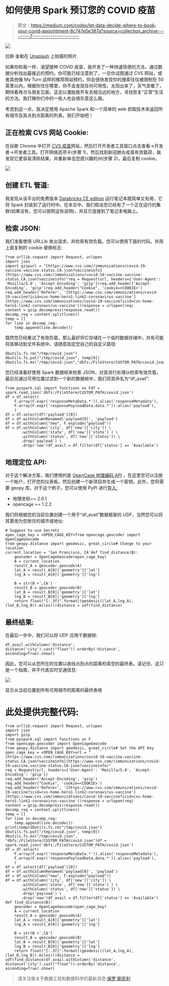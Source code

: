 # 如何使用 Spark 预订您的 COVID 疫苗

> 原文：<https://medium.com/codex/let-data-decide-where-to-book-your-covid-appointment-8c747e0e387a?source=collection_archive---------7----------------------->

![](img/8dc6d1930fe22a3ec84c8198994fdf39.png)

拉斯·金勒在 [Unsplash](https://unsplash.com?utm_source=medium&utm_medium=referral) 上拍摄的照片

如果你和我一样，渴望接种 COVID 疫苗，我开发了一种快速简便的方法，通过数据分析找出最接近的预约。你可能已经注意到了，一旦你试图通过 CVS 网站，或者其他像 My Turn 这样的推荐网站预约，你会很快发现你的搜索往往被限制在 50 英里以内，根据你住在哪里，你不会发现任何可用性。太阳出来了，天气变暖了，期待着再次与朋友见面，这足以激励我开车去相当远的地方，寻找恢复“正常”生活的方法。我打赌你们中的一些人也会很乐意这么做。

考虑到这一点，我决定使用 Apache Spark 和一个简单的 web 抓取技术来返回所有城市及其点到点距离的列表。我们开始吧！

## 正在检索 CVS 网站 Cookie:

在谷歌 Chrome 中打开 [CVS 疫苗](https://www.cvs.com/immunizations/covid-19-vaccine)网站，然后打开开发者工具窗口点击查看→开发者→开发者工具。打开网络选项卡(步骤 1)，然后找到新冠肺炎疫苗有效载荷，我发现它更容易清除结果，并重新单击您感兴趣的州(步骤 2)，最后复制 cookie。

![](img/34063587c1654f209f58b42ad355aab9.png)

## 创建 ETL 管道:

我发现从该平台的免费版本 [Databricks CE edition](https://community.cloud.databricks.com/login.html) 运行笔记本既简单又有用，它将 Spark 封装到了运行时中。在本文中，我们假设您已经有了一个正在运行的集群(如果没有，您可以按照这些说明)，并且它连接到了笔记本电脑上。

## 检索 JSON:

我们准备使用 URLLib 发出请求，并检索有效负载。您可以使用下面的代码，并用上面复制的 cookie 替换<cookie>标志:</cookie>

```
from urllib.request import Request, urlopen
import json
import gzipurl = "[https://www.cvs.com//immunizations/covid-19-vaccine.vaccine-status.CA.json?vaccineinfo](https://www.cvs.com//immunizations/covid-19-vaccine.vaccine-status.CA.json?vaccineinfo)"req = Request(url, headers={'User-Agent': 'Mozilla/5.0', 'Accept-Encoding': 'gzip'})req.add_header('Accept-Encoding', 'gzip')req.add_header("Cookie", 'cookie=<COOKIE>')
req.add_header('Referer', '[https://www.cvs.com/immunizations/covid-19-vaccine?icid=cvs-home-hero1-link2-coronavirus-vaccine'](https://www.cvs.com/immunizations/covid-19-vaccine?icid=cvs-home-hero1-link2-coronavirus-vaccine'))response = urlopen(req)
content = gzip.decompress(response.read())
decomp_req = content.splitlines()
temp = []
for line in decomp_req:
    temp.append(line.decode())
```

既然您已经重试了有效负载，那么最好将它存储在一个临时数据存储中，并有可能将其移动到文件系统中。请随意指定您自己的自定义路径:

```
dbutils.fs.rm("/tmp/covid.json")
dbutils.fs.put("/tmp/covid.json", temp[0])
dbutils.fs.mv("/tmp/covid.json","dbfs:/FileStore/CUSTOM_PATH/covid.json")
```

您已经准备好使用 Spark 数据帧来检索 JSON，对其进行处理以检索有效负载，最后仅通过可用位置过滤到一个新的数据帧中，我们将其命名为“df_avail”:

```
from pyspark.sql import functions as Fdf = spark.read.json('dbfs:/FileStore/CUSTOM_PATH/covid.json')
df = df.select(
    F.array(F.expr('responseMetaData.*')).alias('responseMetadata'),
    F.array(F.expr('responsePayloadData.data.*')).alias('payload'),
    )
df = df.select(df['payload'][0])
df = df.withColumnRenamed('payload[0]', 'payload')
df = df.withColumn("new", F.explode("payload"))
df = df.withColumn('city', df['new']['city']) \
       .withColumn('state', df['new']['state'] ) \
       .withColumn('status', df['new']['status']) \
       .drop('payload') \
       .drop('new')df_avail = df.filter(df['status'] == 'Available')
```

## 地理定位 API:

对于这个解决方案，我们使用的是 [OpenCage 地理编码 API](https://opencagedata.com/) ，在这里您可以注册一个帐户，打开您的仪表板，然后创建一个新项目并生成一个密钥。此外，您将需要 geopy 库。对于这个例子，您可以使用 PyPI 进行[导入:](https://docs.databricks.com/libraries/index.html)

*   地理坐标== 2.0.1
*   opencage == 1.2.2

我们将根据您的当前位置创建一个用于“df_avail”数据框架的 UDF，当然您可以将其更改为您居住的城市或地址:

```
# Suggest to use Secrets
open_cage_key = <OPEN_CAGE_KEY>from opencage.geocoder import OpenCageGeocode
from geopy.distance import geodesic, great_circle# Change to your location
current_location = 'San Francisco, CA'def find_distance(B):
    geocoder = OpenCageGeocode(open_cage_key)
    A = current_location
    result_A = geocoder.geocode(A)
    lat_A = result_A[0]['geometry']['lat']
    lng_A = result_A[0]['geometry']['lng']

    B = str(B +',CA')
    result_B = geocoder.geocode(B)
    lat_B = result_B[0]['geometry']['lat']
    lng_B = result_B[0]['geometry']['lng']  
    return float("{:.3f}".format((geodesic((lat_A,lng_A), (lat_B,lng_B)).miles)))distance = udf(find_distance)
```

## 最终结果:

在最后一步中，我们可以将 UDF 应用于数据帧:

```
df_avail.withColumn('distance', distance('city').cast("float")).orderBy('distance', ascending=True).show()
```

因此，您可以从您所在的位置以直线点到点的距离检索您的最终表。请记住，这只是一个指南，并不代表实时交通信息:

![](img/e8c3df13cc5ad6761bb3d29fbe59d4ce.png)

显示从当前位置到所有可用城市的距离的最终表格

# 此处提供完整代码:

```
from urllib.request import Request, urlopen
import json
import gzip
from pyspark.sql import functions as F
from opencage.geocoder import OpenCageGeocode
from geopy.distance import geodesic, great_circle# Set the API Key
open_cage_key = <OPEN_CAGE_KEY>url = "[https://www.cvs.com//immunizations/covid-19-vaccine.vaccine-status.CA.json?vaccineinfo](https://www.cvs.com//immunizations/covid-19-vaccine.vaccine-status.CA.json?vaccineinfo)"
req = Request(url, headers={'User-Agent': 'Mozilla/5.0', 'Accept-Encoding': 'gzip'})
req.add_header('Accept-Encoding', 'gzip')
req.add_header("Cookie", 'cookie=<COOKIE>')
req.add_header('Referer', '[https://www.cvs.com/immunizations/covid-19-vaccine?icid=cvs-home-hero1-link2-coronavirus-vaccine'](https://www.cvs.com/immunizations/covid-19-vaccine?icid=cvs-home-hero1-link2-coronavirus-vaccine'))response = urlopen(req)
content = gzip.decompress(response.read())
decomp_req = content.splitlines()
temp = []
for line in decomp_req:
    temp.append(line.decode())
print(temp)dbutils.fs.rm("/tmp/covid.json")
dbutils.fs.put("/tmp/covid.json", temp[0])
dbutils.fs.mv("/tmp/covid.json", "dbfs:/FileStore/CUSTOM_PATH/covid.json")df = spark.read.json('dbfs:/FileStore/CUSTOM_PATH/covid.json')
df = df.select(
    F.array(F.expr('responseMetaData.*')).alias('responseMetadata'),
    F.array(F.expr('responsePayloadData.data.*')).alias('payload'),
    )
df = df.select(df['payload'][0])
df = df.withColumnRenamed('payload[0]', 'payload')
df = df.withColumn("new", F.explode("payload"))
df = df.withColumn('city', df['new']['city']) \
       .withColumn('state', df['new']['state'] ) \
       .withColumn('status', df['new']['status']) \
       .drop('payload') \
       .drop('new')df_avail = df.filter(df['status'] == 'Available') def find_distance(B):
    geocoder = OpenCageGeocode(open_cage_key)
    A = current_location
    result_A = geocoder.geocode(A)
    lat_A = result_A[0]['geometry']['lat']
    lng_A = result_A[0]['geometry']['lng']

    B = str(B +',CA')
    result_B = geocoder.geocode(B)
    lat_B = result_B[0]['geometry']['lat']
    lng_B = result_B[0]['geometry']['lng']  
    return float("{:.3f}".format((geodesic((lat_A,lng_A), (lat_B,lng_B)).miles)))distance = udf(find_distance)df_avail.withColumn('distance', distance('city').cast("float")).orderBy('distance', ascending=True).show()
```

> 请关注我关于数据工程和数据科学的最新消息:[保罗·斯凯利](https://medium.com/u/1578151e227b?source=post_page-----8c747e0e387a--------------------------------)